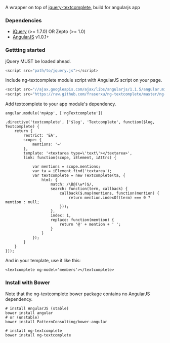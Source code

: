 A wrapper on top of [jquery-textcomplete](https://github.com/yuku-t/jquery-textcomplete), build for angularjs app

### Dependencies

* [jQuery](http://jquery.com) (>= 1.7.0) OR Zepto (>= 1.0)
* [AngularJS](http://angularjs.org) v1.0.1+


### Gettting started

jQuery MUST be loaded ahead.

```javascript
<script src="path/to/jquery.js"></script>
```

Include ng-textcomplete module script with AngularJS script on your page.

```javascript
<script src="//ajax.googleapis.com/ajax/libs/angularjs/1.1.5/angular.min.js"></script>
<script src="https://raw.github.com/fraserxu/ng-textcomplete/master/ng-textcomplete.js"></script>
```

Add textcomplete to your app module's dependency.

```
angular.module('myApp', ['ngTextcomplete'])

.directive('textcomplete', ['$log', 'Textcomplete', function($log, Textcomplete) {
    return {
        restrict: 'EA',
        scope: {
            mentions: '='
        },
        template: '<textarea type=\'text\'></textarea>',
        link: function(scope, iElement, iAttrs) {

            var mentions = scope.mentions;
            var ta = iElement.find('textarea');
            var textcomplete = new Textcomplete(ta, {
                html: {
                    match: /\B@(\w*)$/,
                    search: function(term, callback) {
                        callback($.map(mentions, function(mention) {
                            return mention.indexOf(term) === 0 ? mention : null;
                        }));
                    },
                    index: 1,
                    replace: function(mention) {
                        return '@' + mention + ' ';
                    }
                }
            });
        }
    }
}]);
```

And in your template, use it like this:
```
<textcomplete ng-model='members'></textcomplete>
```

### Install with Bower

Note that the ng-textcomplete bower package contains no AngularJS dependency.

```
# install AngularJS (stable)
bower install angular
# or (unstable)
bower install PatternConsulting/bower-angular

# install ng-textcomplete
bower install ng-textcomplete
```